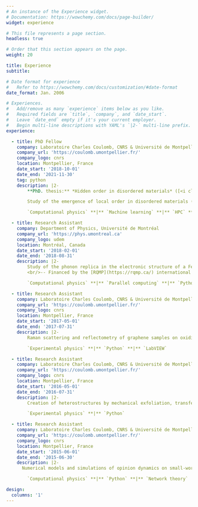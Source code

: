 ```yaml
---
# An instance of the Experience widget.
# Documentation: https://wowchemy.com/docs/page-builder/
widget: experience

# This file represents a page section.
headless: true

# Order that this section appears on the page.
weight: 20

title: Experience
subtitle:

# Date format for experience
#   Refer to https://wowchemy.com/docs/customization/#date-format
date_format: Jan. 2006

# Experiences.
#   Add/remove as many `experience` items below as you like.
#   Required fields are `title`, `company`, and `date_start`.
#   Leave `date_end` empty if it's your current employer.
#   Begin multi-line descriptions with YAML's `|2-` multi-line prefix.
experience:

  - title: PhD Fellow
    company: Laboratoire Charles Coulomb, CNRS & Université de Montpellier
    company_url: 'https://coulomb.umontpellier.fr/'
    company_logo: cnrs
    location: Montpellier, France
    date_start: '2018-10-01'
    date_end: '2021-11-30'
    tag: python
    description: |2-
        **PhD. thesis:** *Hidden order in disordered materials* ([<i class="fas fa-file-pdf"></i> PDF](https://tel.archives-ouvertes.fr/tel-03600627))

        Study of the emergence of local order in disordered materials (supercooled liquids, glasses) using information theory and various machine learning methods such as clustering and dimensionality reduction. Two hundred hours of teaching in programming and physics.

        `Computational physics` **|** `Machine learning` **|** `HPC` **|** `Python` **|** `C++` **|** `Fortran` **|** `Teaching`

  - title: Research Assistant
    company: Department of Physics, Université de Montréal
    company_url: 'https://phys.umontreal.ca'
    company_logo: udem
    location: Montréal, Canada
    date_start: '2018-02-01'
    date_end: '2018-08-31'
    description: |2-
        Study of the phonon replica in the electronic structure of a FeSe monolayer on top of a SrTiO$_3$ substrate using Density Functional Theory and *ab initio* simulations. Courses on parallel computing (MPI, OpenMP, CUDA).
        <br/>-- Financed by the [RQMP](https://rqmp.ca/) international internship grant program.

        `Computational physics` **|** `Parallel computing` **|** `Python`

  - title: Research Assistant
    company: Laboratoire Charles Coulomb, CNRS & Université de Montpellier
    company_url: 'https://coulomb.umontpellier.fr/'
    company_logo: cnrs
    location: Montpellier, France
    date_start: '2017-05-01'
    date_end: '2017-07-31'
    description: |2-
        Raman scattering and reflectometry of graphene samples on oxidised silicon with a thickness gradient. Development of a LabVIEW app for the automation of experimental measures.

        `Experimental physics` **|** `Python` **|** `LabVIEW`

  - title: Research Assistant
    company: Laboratoire Charles Coulomb, CNRS & Université de Montpellier
    company_url: 'https://coulomb.umontpellier.fr/'
    company_logo: cnrs
    location: Montpellier, France
    date_start: '2016-05-01'
    date_end: '2016-07-31'
    description: |2-
        Creation of heterostructures by mechanical exfoliation, transfer and stacking of 2D crystals. Raman spectroscopy and white-light reflectometry. Redaction of a user manual for an optical miscroscope for Master students.

        `Experimental physics` **|** `Python`

  - title: Research Assistant
    company: Laboratoire Charles Coulomb, CNRS & Université de Montpellier
    company_url: 'https://coulomb.umontpellier.fr/'
    company_logo: cnrs
    location: Montpellier, France
    date_start: '2015-06-01'
    date_end: '2015-06-30'
    description: |2-
      Numerical models and simulations of opinion dynamics on small-world networks.

        `Computational physics` **|** `Python` **|** `Network theory`

design:
  columns: '1'
---
```

